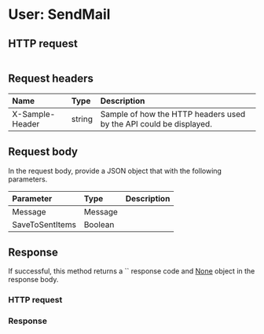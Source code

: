 # User: SendMail


## HTTP request
```http

```
## Request headers
| Name       | Type | Description|
|:-----------|:------|:----------|
| X-Sample-Header  | string  | Sample of how the HTTP headers used by the API could be displayed.|

## Request body
In the request body, provide a JSON object that with the following parameters.

| Parameter	   | Type	|Description|
|:---------------|:--------|:-----------|
|Message|Message||
|SaveToSentItems|Boolean||

## Response
If successful, this method returns a `` response code and [None](../resources/none.md) object in the response body.
### HTTP request
### Response
